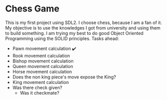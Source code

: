 # Chess Game
This is my first project using SDL2. I choose chess, because I am a fan of it.
My objective is to use the knowledges I got from university and using them to build something.
I am trying my best to do good Object Oriented Programming using the SOLID principles.
Tasks ahead:
  - Pawn movement calculation :heavy_check_mark:
  - Rook movement calculation
  - Bishop movement calculation
  - Queen movement calculation
  - Horse movement calculation
  - Does the non king piece's move expose the King?
  - King movement calculation
  - Was there check given?
    - Was it checkmate?